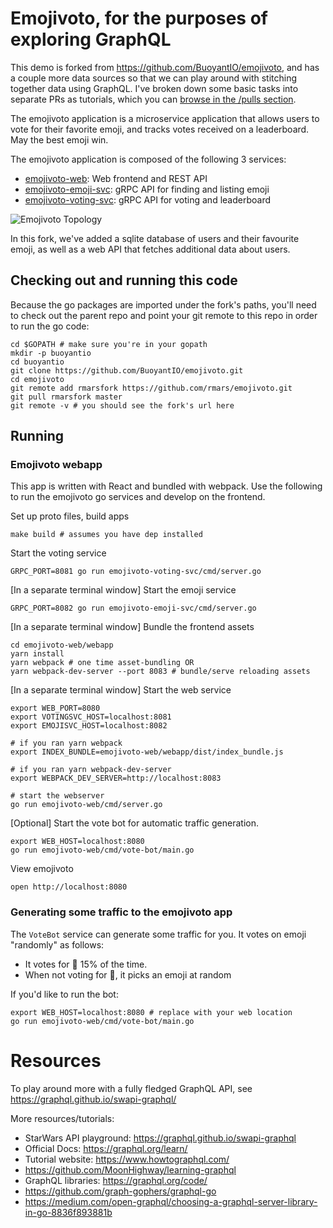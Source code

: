 # Emojivoto, for the purposes of exploring GraphQL

This demo is forked from https://github.com/BuoyantIO/emojivoto, and has a
couple more data sources so that we can play around with stitching together data
using GraphQL. I've broken down some basic tasks into separate PRs as tutorials,
which you can [browse in the /pulls
section](https://github.com/rmars/emojivoto/pulls?utf8=%E2%9C%93&q=is%3Apr+is%3Aclosed+tutorial).

The emojivoto application is a microservice application that allows users to
vote for their favorite emoji, and tracks votes received on a leaderboard. May
the best emoji win.

The emojivoto application is composed of the following 3 services:

* [emojivoto-web](emojivoto-web/): Web frontend and REST API
* [emojivoto-emoji-svc](emojivoto-emoji-svc/): gRPC API for finding and listing emoji
* [emojivoto-voting-svc](emojivoto-voting-svc/): gRPC API for voting and leaderboard

![Emojivoto Topology](assets/emojivoto-topology.png "Emojivoto Topology")

In this fork, we've added a sqlite database of users and their favourite emoji,
as well as a web API that fetches additional data about users.

## Checking out and running this code

Because the go packages are imported under the fork's paths, you'll need to check
out the parent repo and point your git remote to this repo in order to run the go code:

```
cd $GOPATH # make sure you're in your gopath
mkdir -p buoyantio
cd buoyantio
git clone https://github.com/BuoyantIO/emojivoto.git
cd emojivoto
git remote add rmarsfork https://github.com/rmars/emojivoto.git
git pull rmarsfork master
git remote -v # you should see the fork's url here
```

## Running
<!---
### In docker-compose
 docker-compose won't work until I add sqlite3 to the docker file

It's possible to run the app with docker-compose.

Build and run:

```
make deploy-to-docker-compose
```

The web app will be running on port 8080 of your docker host.

If you've changed code and want to rebuild the docker images:
```
make build-base-docker-image # build base docker image
make build # build docker images
```
-->

### Emojivoto webapp

This app is written with React and bundled with webpack.
Use the following to run the emojivoto go services and develop on the frontend.

Set up proto files, build apps
```
make build # assumes you have dep installed
```

Start the voting service
```
GRPC_PORT=8081 go run emojivoto-voting-svc/cmd/server.go
```

[In a separate terminal window] Start the emoji service
```
GRPC_PORT=8082 go run emojivoto-emoji-svc/cmd/server.go
```

[In a separate terminal window] Bundle the frontend assets
```
cd emojivoto-web/webapp
yarn install
yarn webpack # one time asset-bundling OR
yarn webpack-dev-server --port 8083 # bundle/serve reloading assets
```

[In a separate terminal window] Start the web service
```
export WEB_PORT=8080
export VOTINGSVC_HOST=localhost:8081
export EMOJISVC_HOST=localhost:8082

# if you ran yarn webpack
export INDEX_BUNDLE=emojivoto-web/webapp/dist/index_bundle.js

# if you ran yarn webpack-dev-server
export WEBPACK_DEV_SERVER=http://localhost:8083

# start the webserver
go run emojivoto-web/cmd/server.go
```

[Optional] Start the vote bot for automatic traffic generation.
```
export WEB_HOST=localhost:8080
go run emojivoto-web/cmd/vote-bot/main.go
```

View emojivoto
```
open http://localhost:8080
```

### Generating some traffic to the emojivoto app

The `VoteBot` service can generate some traffic for you. It votes on emoji
"randomly" as follows:
- It votes for :doughnut: 15% of the time.
- When not voting for :doughnut:, it picks an emoji at random

If you'd like to run the bot:
```
export WEB_HOST=localhost:8080 # replace with your web location
go run emojivoto-web/cmd/vote-bot/main.go
```

# Resources

To play around more with a fully fledged GraphQL API, see
https://graphql.github.io/swapi-graphql/

More resources/tutorials:
- StarWars API playground: https://graphql.github.io/swapi-graphql
- Official Docs: https://graphql.org/learn/
- Tutorial website: https://www.howtographql.com/
- https://github.com/MoonHighway/learning-graphql
- GraphQL libraries: https://graphql.org/code/
- https://github.com/graph-gophers/graphql-go
- https://medium.com/open-graphql/choosing-a-graphql-server-library-in-go-8836f893881b
